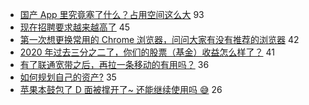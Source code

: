 - [国产 App 里究竟塞了什么？占用空间这么大](https://www.v2ex.com/t/704606) 93
- [现在招聘要求越来越高了](https://www.v2ex.com/t/704586) 45
- [第一次想更换常用的 Chrome 浏览器，问问大家有没有推荐的浏览器](https://www.v2ex.com/t/704573) 42
- [2020 年过去三分之二了，你们的股票（基金）收益怎么样了？](https://www.v2ex.com/t/704629) 41
- [有了联通宽带之后，再拉一条移动的有用吗？](https://www.v2ex.com/t/704588) 36
- [如何规划自己的资产?](https://www.v2ex.com/t/704633) 35
- [苹果本鼓包了 D 面被撑开了~ 还能继续使用吗 😅](https://www.v2ex.com/t/704599) 26